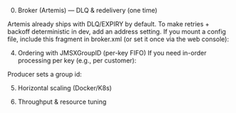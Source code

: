 0) Broker (Artemis) — DLQ & redelivery (one time)

Artemis already ships with DLQ/EXPIRY by default. To make retries + backoff deterministic in dev, add an address setting. If you mount a config file, include this fragment in broker.xml (or set it once via the web console):

4) Ordering with JMSXGroupID (per-key FIFO)
   If you need in-order processing per key (e.g., per customer):

Producer sets a group id:


5) Horizontal scaling (Docker/K8s)

6) Throughput & resource tuning
